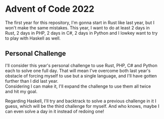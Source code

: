 # Advent of Code 2022
The first year for this repository, I'm gonna start in Rust like last year, but I won't make the same mistakes.
This year, I want to do at least 2 days in Rust, 2 days in PHP, 2 days in C#, 2 days in Python and I lowkey want to try to play with Haskell as well.

## Personal Challenge
I'll consider this year's personal challenge to use Rust, PHP, C# and Python each to solve one full day. That will mean I've overcome both last year's obstacle of forcing myself to use but a single language, and I'll have gotten further than I did last year.  
Considering I can make it, I'll expand the challenge to use them all twice and hit my goal.

Regarding Haskell, I'll try and backtrack to solve a previous challenge in it I guess, which will be the third challenge for myself. And who knows, maybe I can even solve a day in it instead of redoing one!
